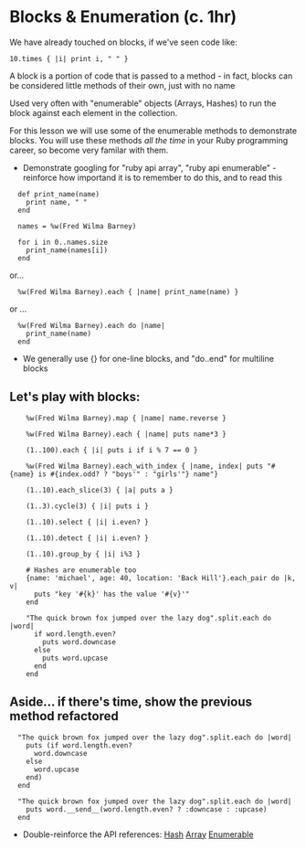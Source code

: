 # Blocks & Enumeration (c. 1hr)

We have already touched on blocks, if we've seen code like:

  `10.times { |i| print i, " " }`

A block is a portion of code that is passed to a method - in fact, blocks can be considered little methods of their own, just with no name
  
Used very often with "enumerable" objects (Arrays, Hashes) to run the block against each element in the collection.

For this lesson we will use some of the enumerable methods to demonstrate blocks. You will use these methods *all the time* in your Ruby programming career, so become very familar with them.

- Demonstrate googling for "ruby api array", "ruby api enumerable" - reinforce how importand it is to remember to do this, and to read this 

```  
  def print_name(name)
    print name, " "
  end

  names = %w(Fred Wilma Barney) 

  for i in 0..names.size
    print_name(names[i])
  end
```

  or...
  
```
  %w(Fred Wilma Barney).each { |name| print_name(name) }
```

  or ...
  
```
  %w(Fred Wilma Barney).each do |name| 
    print_name(name)
  end
```

  - We generally use {} for one-line blocks, and "do..end" for multiline blocks


## Let's play with blocks:
  
```
    %w(Fred Wilma Barney).map { |name| name.reverse }
  
    %w(Fred Wilma Barney).each { |name| puts name*3 }
  
    (1..100).each { |i| puts i if i % 7 == 0 }    

    %w(Fred Wilma Barney).each_with_index { |name, index| puts "#{name} is #{index.odd? ? "boys'" : "girls'"} name"}
      
    (1..10).each_slice(3) { |a| puts a }    
  
    (1..3).cycle(3) { |i| puts i }    
  
    (1..10).select { |i| i.even? }    
  
    (1..10).detect { |i| i.even? }    
  
    (1..10).group_by { |i| i%3 }    

    # Hashes are enumerable too
    {name: 'michael', age: 40, location: 'Back Hill'}.each_pair do |k, v|
      puts "key '#{k}' has the value '#{v}'"
    end
  
    "The quick brown fox jumped over the lazy dog".split.each do |word|
      if word.length.even?
        puts word.downcase
      else
        puts word.upcase
      end
    end
```

## Aside... if there's time, show the previous method refactored

```
  "The quick brown fox jumped over the lazy dog".split.each do |word|
    puts (if word.length.even?
      word.downcase
    else
      word.upcase
    end)
  end
  
  "The quick brown fox jumped over the lazy dog".split.each do |word|
    puts word.__send__(word.length.even? ? :downcase : :upcase)
  end
```

- Double-reinforce the API references:
  [Hash](http://www.ruby-doc.org/core-2.1.2/Hash.html)
  [Array](http://www.ruby-doc.org/core-2.1.2/Array.html)
  [Enumerable](http://www.ruby-doc.org/core-2.1.2/Enumerable.html)

